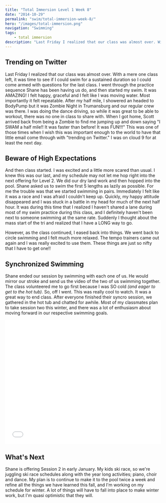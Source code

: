 ```yaml
---
title: "Total Immersion Level 1 Week 8"
date: "2014-10-29"
permalink: "swim/total-immersion-week-8/"
hero: "/images/total-immersion.png"
navigation: "Swimming"
tags:
    - total immersion
description: "Last Friday I realized that our class was almost over. With a mere one class left, it was time to see if I could swim for a sustained duration so I could come armed with questions for the last class."
---
```


## Trending on Twitter

Last Friday I realized that our class was almost over. With a mere one class left, it was time to see if I could swim for a sustained duration so I could come armed with questions for the last class. I went through the practice sequence Shane has been having us do, and then started my swim. It was AMAZING! I felt happy, graceful and I felt like I was moving water. Most importantly it felt repeatable. After my half mile, I showered an headed to BodyPump but it was Zombie Night in Trumansburg and our regular crew was there. I was doing the dance driving, so while it was great to be able to workout, there was no one in class to share with. When I got home, Scott arrived back from being a Zombie to find me jumping up and down saying "I SWAM a half mile!! It was faster than before! It was FUN!!!" This was one of those times when I wish this was important enough to the world to have that little email come through with "trending on Twitter." I was on cloud 9 for at least the next day.

## Beware of High Expectations

And then class started. I was excited and a little more scared than usual. I knew this was our last, and my schedule may not let me hop right into the next offering for Level 2. We did our dry land work and then hopped into the pool. Shane asked us to swim the first 5 lengths as lazily as possible. For me the trouble was that we started swimming in pairs. Immediately I felt like it was a race and I was afraid I couldn't keep up. Quickly, my happy attitude disappeared and I was stuck in a battle in my head for much of the next half hour. It was during this time that I realized I haven't shared a lane during most of my swim practice during this class, and I definitely haven't been next to someone swimming at the same rate. Suddenly I thought about the mass start of the tri and realized that I have a LONG way to go.

However, as the class continued, I eased back into things. We went back to circle swimming and I felt much more relaxed. The tempo trainers came out again and I was really excited to use them. These things are just so nifty that I have to get one!!

## Synchronized Swimming

Shane ended our session by swimming with each one of us. He would mirror our stroke and send us the video of the two of us swimming together. The class volunteered me to go first because I was SO cold _(and eager to get to the hot tub)._ So, off I went. This was really cool to watch. It was a great way to end class. After everyone finished their syncro session, we gathered in the hot tub and chatted for awhile. Most of my classmates plan to take session two this winter, and there was a lot of enthusiasm about moving forward in our respective swimming goals.

<iframe src="//player.vimeo.com/video/110409347" width="100%" height="400" frameborder="0" allowfullscreen="allowfullscreen"></iframe>

## What's Next

Shane is offering Session 2 in early January. My kids ski race, so we're juggling ski race schedules along with the year long activities; piano, choir and dance. My plan is to continue to make it to the pool twice a week and refine all the things we have learned this fall, and I'm working on my schedule for winter. A lot of things will have to fall into place to make winter work, but I'm quasi optimistic that they will.
